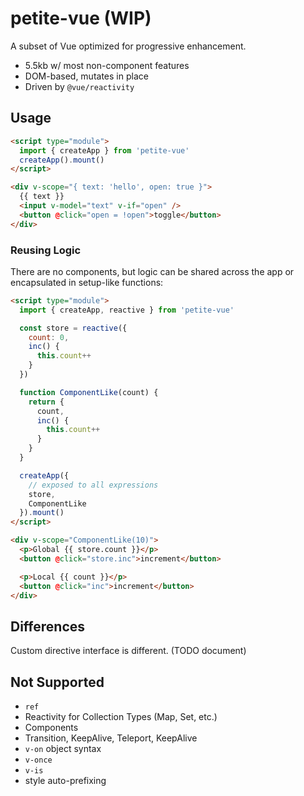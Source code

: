 # petite-vue (WIP)

A subset of Vue optimized for progressive enhancement.

- 5.5kb w/ most non-component features
- DOM-based, mutates in place
- Driven by `@vue/reactivity`

## Usage

```html
<script type="module">
  import { createApp } from 'petite-vue'
  createApp().mount()
</script>

<div v-scope="{ text: 'hello', open: true }">
  {{ text }}
  <input v-model="text" v-if="open" />
  <button @click="open = !open">toggle</button>
</div>
```

### Reusing Logic

There are no components, but logic can be shared across the app or encapsulated in setup-like functions:

```html
<script type="module">
  import { createApp, reactive } from 'petite-vue'

  const store = reactive({
    count: 0,
    inc() {
      this.count++
    }
  })

  function ComponentLike(count) {
    return {
      count,
      inc() {
        this.count++
      }
    }
  }

  createApp({
    // exposed to all expressions
    store,
    ComponentLike
  }).mount()
</script>

<div v-scope="ComponentLike(10)">
  <p>Global {{ store.count }}</p>
  <button @click="store.inc">increment</button>

  <p>Local {{ count }}</p>
  <button @click="inc">increment</button>
</div>
```

## Differences

Custom directive interface is different. (TODO document)

## Not Supported

- `ref`
- Reactivity for Collection Types (Map, Set, etc.)
- Components
- Transition, KeepAlive, Teleport, KeepAlive
- `v-on` object syntax
- `v-once`
- `v-is`
- style auto-prefixing
